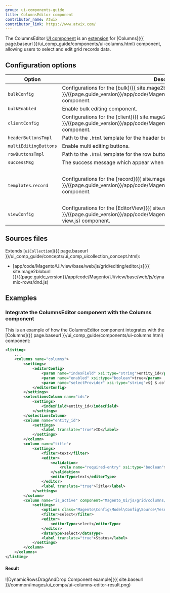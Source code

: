 ```yaml
---
group: ui-components-guide
title: ColumnsEditor component
contributor_name: Atwix
contributor_link: https://www.atwix.com/
---
```


The ColumnsEditor [UI component](https://glossary.magento.com/ui-component) is an [extension](https://glossary.magento.com/extension) for [Columns]({{ page.baseurl }}/ui_comp_guide/components/ui-columns.html) component, allowing users to select and edit grid records data.

## Configuration options

| Option | Description | Type | Default Value |
| --- | --- | --- | --- |
| `bulkConfig` | Configurations for the [bulk]({{ site.mage2bloburl }}/{{page.guide_version}}/app/code/Magento/Ui/view/base/web/js/grid/editing/bulk.js) component. | Object | `{component: 'Magento_Ui/js/grid/editing/bulk',name: '${ $.name }_bulk',editorProvider: '${ $.name }',columnsProvider: '${ $.columnsProvider }'}` |
| `bulkEnabled` | Enable bulk editing component. | Boolean | `true` |
| `clientConfig` | Configurations for the [client]({{ site.mage2bloburl }}/{{page.guide_version}}/app/code/Magento/Ui/view/base/web/js/grid/editing/client.js) component. | Object | `{component: 'Magento_Ui/js/grid/editing/client',name: '${ $.name }_client'}` |
| `headerButtonsTmpl` | Path to the `.html` template for the header buttons. | String | `'ui/grid/editing/header-buttons'` |
| `multiEditingButtons` | Enable multi editing buttons. | Boolean | `true` |
| `rowButtonsTmpl` | Path to the `.html` template for the row buttons. | String | `'ui/grid/editing/row-buttons'` |
| `successMsg` | The success message which appear when the records data successfully saved. | String | `$t('You have successfully saved your edits.')` |
| `templates`.`record` | Configurations for the [record]({{ site.mage2bloburl }}/{{page.guide_version}}/app/code/Magento/Ui/view/base/web/js/grid/editing/record.js) component. | Object | `{parent: '${ $.$data.editor.name }',name: '${ $.$data.recordId }',component: 'Magento_Ui/js/grid/editing/record',columnsProvider: '${ $.$data.editor.columnsProvider }',editorProvider: '${ $.$data.editor.name }',preserveFields: {'${ $.$data.editor.indexField }': true}}` |
| `viewConfig` | Configurations for the [EditorView]({{ site.mage2bloburl }}/{{page.guide_version}}/app/code/Magento/Ui/view/base/web/js/grid/editing/editor-view.js) component. | Object | `{component: 'Magento_Ui/js/grid/editing/editor-view',name: '${ $.name }_view',model: '${ $.name }',columnsProvider: '${ $.columnsProvider }'}` |

## Sources files

Extends [`uiCollection`]({{ page.baseurl }}/ui_comp_guide/concepts/ui_comp_uicollection_concept.html):

-  [app/code/Magento/Ui/view/base/web/js/grid/editing/editor.js]({{ site.mage2bloburl }}/{{page.guide_version}}/app/code/Magento/Ui/view/base/web/js/dynamic-rows/dnd.js)

## Examples

### Integrate the ColumnsEditor component with the Columns component

This is an example of how the ColumnsEditor component integrates with the [Columns]({{ page.baseurl }}/ui_comp_guide/components/ui-columns.html) component:

```xml
<listing>
    ...
    <columns name="columns">
        <settings>
            <editorConfig>
                <param name="indexField" xsi:type="string">entity_id</param>
                <param name="enabled" xsi:type="boolean">true</param>
                <param name="selectProvider" xsi:type="string">${ $.columnsProvider }.ids</param>
            </editorConfig>
        </settings>
        <selectionsColumn name="ids">
            <settings>
                <indexField>entity_id</indexField>
            </settings>
        </selectionsColumn>
        <column name="entity_id">
            <settings>
                <label translate="true">ID</label>
            </settings>
        </column>
        <column name="title">
            <settings>
                <filter>text</filter>
                <editor>
                    <validation>
                        <rule name="required-entry" xsi:type="boolean">true</rule>
                    </validation>
                    <editorType>text</editorType>
                </editor>
                <label translate="true">Title</label>
            </settings>
        </column>
        <column name="is_active" component="Magento_Ui/js/grid/columns/select">
            <settings>
                <options class="Magento\Config\Model\Config\Source\Yesno"/>
                <filter>select</filter>
                <editor>
                    <editorType>select</editorType>
                </editor>
                <dataType>select</dataType>
                <label translate="true">Status</label>
            </settings>
        </column>
    </columns>
</listing>
```

#### Result

![DynamicRowsDragAndDrop Component example]({{ site.baseurl }}/common/images/ui_comps/ui-columns-editor-result.png)
